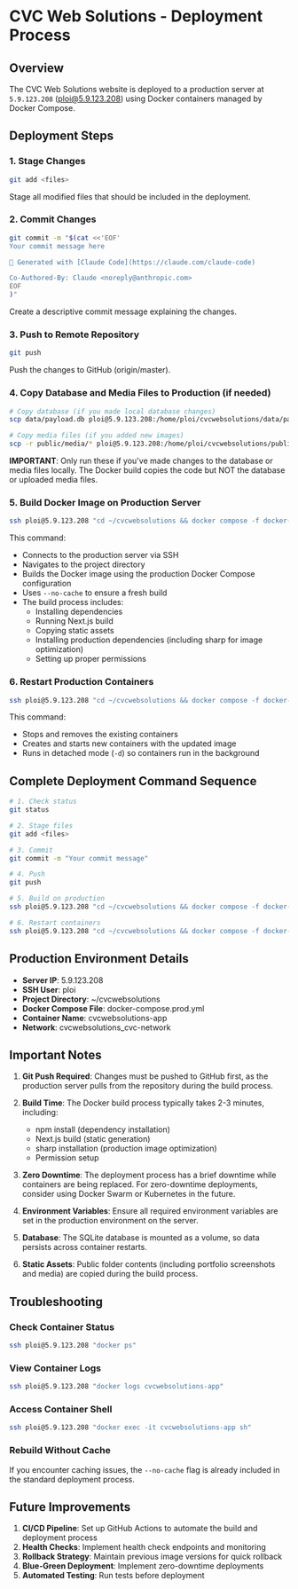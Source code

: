 # CVC Web Solutions - Deployment Process

## Overview
The CVC Web Solutions website is deployed to a production server at `5.9.123.208` (ploi@5.9.123.208) using Docker containers managed by Docker Compose.

## Deployment Steps

### 1. Stage Changes
```bash
git add <files>
```
Stage all modified files that should be included in the deployment.

### 2. Commit Changes
```bash
git commit -m "$(cat <<'EOF'
Your commit message here

🤖 Generated with [Claude Code](https://claude.com/claude-code)

Co-Authored-By: Claude <noreply@anthropic.com>
EOF
)"
```
Create a descriptive commit message explaining the changes.

### 3. Push to Remote Repository
```bash
git push
```
Push the changes to GitHub (origin/master).

### 4. Copy Database and Media Files to Production (if needed)
```bash
# Copy database (if you made local database changes)
scp data/payload.db ploi@5.9.123.208:/home/ploi/cvcwebsolutions/data/payload.db

# Copy media files (if you added new images)
scp -r public/media/* ploi@5.9.123.208:/home/ploi/cvcwebsolutions/public/media/
```
**IMPORTANT**: Only run these if you've made changes to the database or media files locally. The Docker build copies the code but NOT the database or uploaded media files.

### 5. Build Docker Image on Production Server
```bash
ssh ploi@5.9.123.208 "cd ~/cvcwebsolutions && docker compose -f docker-compose.prod.yml build --no-cache 2>&1"
```
This command:
- Connects to the production server via SSH
- Navigates to the project directory
- Builds the Docker image using the production Docker Compose configuration
- Uses `--no-cache` to ensure a fresh build
- The build process includes:
  - Installing dependencies
  - Running Next.js build
  - Copying static assets
  - Installing production dependencies (including sharp for image optimization)
  - Setting up proper permissions

### 6. Restart Production Containers
```bash
ssh ploi@5.9.123.208 "cd ~/cvcwebsolutions && docker compose -f docker-compose.prod.yml down && docker compose -f docker-compose.prod.yml up -d"
```
This command:
- Stops and removes the existing containers
- Creates and starts new containers with the updated image
- Runs in detached mode (`-d`) so containers run in the background

## Complete Deployment Command Sequence

```bash
# 1. Check status
git status

# 2. Stage files
git add <files>

# 3. Commit
git commit -m "Your commit message"

# 4. Push
git push

# 5. Build on production
ssh ploi@5.9.123.208 "cd ~/cvcwebsolutions && docker compose -f docker-compose.prod.yml build --no-cache 2>&1"

# 6. Restart containers
ssh ploi@5.9.123.208 "cd ~/cvcwebsolutions && docker compose -f docker-compose.prod.yml down && docker compose -f docker-compose.prod.yml up -d"
```

## Production Environment Details

- **Server IP**: 5.9.123.208
- **SSH User**: ploi
- **Project Directory**: ~/cvcwebsolutions
- **Docker Compose File**: docker-compose.prod.yml
- **Container Name**: cvcwebsolutions-app
- **Network**: cvcwebsolutions_cvc-network

## Important Notes

1. **Git Push Required**: Changes must be pushed to GitHub first, as the production server pulls from the repository during the build process.

2. **Build Time**: The Docker build process typically takes 2-3 minutes, including:
   - npm install (dependency installation)
   - Next.js build (static generation)
   - sharp installation (production image optimization)
   - Permission setup

3. **Zero Downtime**: The deployment process has a brief downtime while containers are being replaced. For zero-downtime deployments, consider using Docker Swarm or Kubernetes in the future.

4. **Environment Variables**: Ensure all required environment variables are set in the production environment on the server.

5. **Database**: The SQLite database is mounted as a volume, so data persists across container restarts.

6. **Static Assets**: Public folder contents (including portfolio screenshots and media) are copied during the build process.

## Troubleshooting

### Check Container Status
```bash
ssh ploi@5.9.123.208 "docker ps"
```

### View Container Logs
```bash
ssh ploi@5.9.123.208 "docker logs cvcwebsolutions-app"
```

### Access Container Shell
```bash
ssh ploi@5.9.123.208 "docker exec -it cvcwebsolutions-app sh"
```

### Rebuild Without Cache
If you encounter caching issues, the `--no-cache` flag is already included in the standard deployment process.

## Future Improvements

1. **CI/CD Pipeline**: Set up GitHub Actions to automate the build and deployment process
2. **Health Checks**: Implement health check endpoints and monitoring
3. **Rollback Strategy**: Maintain previous image versions for quick rollback
4. **Blue-Green Deployment**: Implement zero-downtime deployments
5. **Automated Testing**: Run tests before deployment
